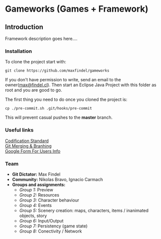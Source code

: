 Gameworks (Games + Framework)
=============================

## Introduction

Framework description goes here....

### Installation

To clone the project start with:

	git clone https://github.com/maxfindel/gameworks
If you don't have permission to write, send an email to the owner(max@findel.cl).
Then start an Eclipse Java Project with this folder as root and you are good to go.

The first thing you need to do once you cloned the project is:

	cp ./pre-commit.sh .git/hooks/pre-commit
This will prevent casual pushes to the **master** branch. 

### Useful links
[Codification Standard](https://docs.google.com/document/d/1I_9CAdi5IocV03Z_EkPQFpNvF4ElPkB1GibfhFCLJSI/edit?hl=es-419&forcehl=1)  
[Git Merging & Branhing](http://git-scm.com/book/en/Git-Branching-Basic-Branching-and-Merging)  
[Google Form For Users Info](https://docs.google.com/forms/d/1QtkXnSQXjXHQgoak7EcNlUq2M_GFHQws0GqxbSG0eJI/viewform)  
<!-- [(NOT) Public Information](https://docs.google.com/spreadsheet/ccc?key=0Am_s2HenpOt6dEFhVGZjZGZhWkM0N2xySTBDd0tOYUE#gid=0)  -->

### Team

* **Git Dictator:** Max Findel
* **Community:** Nikolas Bravo, Ignacio Carmach
* **Groups and assignments:**
	- *Group 1:* Preview 
	- *Group 2:* Resources 
	- *Group 3:* Character behaviour 
	- *Group 4:* Events 
	- *Group 5:* Scenery creation: maps, characters, items / inanimated objects, story 
	- *Group 6:* Input/Output 
	- *Group 7:* Persistency (game state) 
	- *Group 8:* Conectivity / Network
